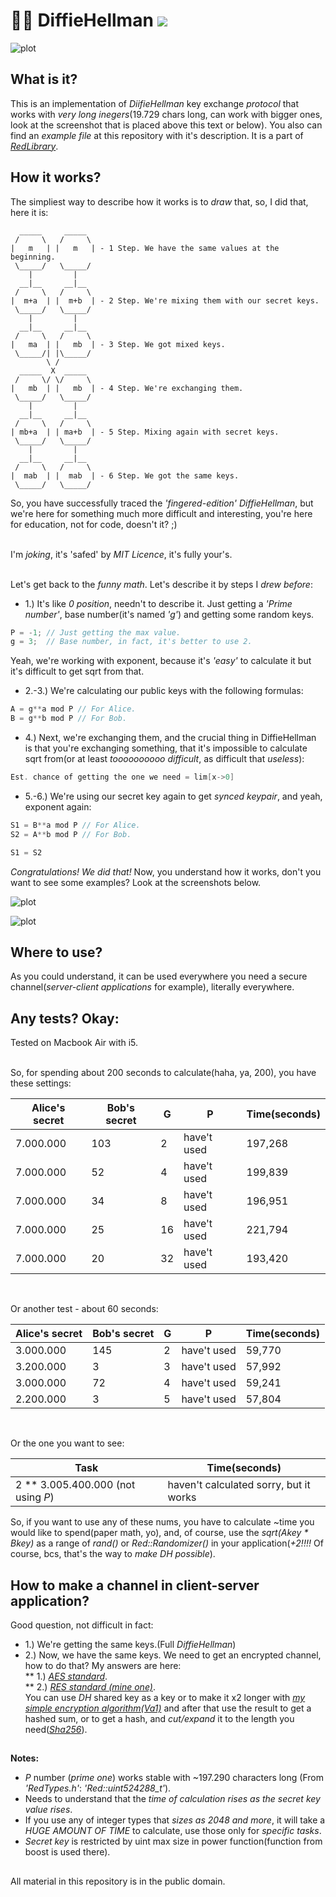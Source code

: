# 🔑🔑 DiffieHellman [![](https://img.shields.io/apm/l/vim-mode)](https://github.com/Red-company/RES_Implementation/blob/main/LICENSE.md)

![plot](./Screenshots/DiffieHellman_test1.png)

## What is it?

This is an implementation of _DiifieHellman_ key exchange _protocol_ that works with _very long inegers_(19.729 chars long, can work with bigger ones, look at the screenshot that is placed above this text or below). You also can find an _example file_ at this repository with it's description. It is a part of [_RedLibrary_](https://github.com/Red-company/RedLibrary).

## How it works?

The simpliest way to describe how it works is to _draw_ that, so, I did that, here it is:

```
  _____     _____
 /     \   /     \
|   m   | |   m   | - 1 Step. We have the same values at the beginning.
 \_____/   \_____/
    |         |
  __|__     __|__
 /     \   /     \
|  m+a  | |  m+b  | - 2 Step. We're mixing them with our secret keys.
 \_____/   \_____/
    |         |
  __|__     __|__
 /     \   /     \
|   ma  | |   mb  | - 3 Step. We got mixed keys.
 \_____/| |\_____/
        \ / 
  _____  X  _____
 /     \/ \/     \
|   mb  | |   mb  | - 4 Step. We're exchanging them.
 \_____/   \_____/
    |         |
  __|__     __|__
 /     \   /     \
| mb+a  | | ma+b  | - 5 Step. Mixing again with secret keys.
 \_____/   \_____/
    |         |
  __|__     __|__
 /     \   /     \
|  mab  | |  mab  | - 6 Step. We got the same keys.
 \_____/   \_____/
```

So, you have successfully traced the _'fingered-edition'_ _DiffieHellman_, but we're here for something much more difficult and interesting, you're here for education, not for code, doesn't it? ;) <br/><br/>

I'm _joking_, it's 'safed' by _MIT Licence_, it's fully your's. <br/><br/>

Let's get back to the _funny math_. Let's describe it by steps I _drew before_:

* 1.)   It's like _0 position_, needn't to describe it. Just getting a _'Prime number'_, base number(it's named _'g'_) and getting some random keys.
```C
P = -1; // Just getting the max value.
g = 3;  // Base number, in fact, it's better to use 2.
```
Yeah, we're working with exponent, because it's _'easy'_ to calculate it but it's difficult to get sqrt from that.
* 2.-3.) We're calculating our public keys with the following formulas:
```C
A = g**a mod P // For Alice.
B = g**b mod P // For Bob.
```

* 4.) Next, we're exchanging them, and the crucial thing in DiffieHellman is that you're exchanging something, that it's impossible to calculate sqrt from(or at least _toooooooooo difficult_, as difficult that _useless_):
```C
Est. chance of getting the one we need = lim[x->0]
```

* 5.-6.) We're using our secret key again to get _synced keypair_, and yeah, exponent again:
```C
S1 = B**a mod P // For Alice.
S2 = A**b mod P // For Bob.

S1 = S2
```

_Congratulations! We did that!_ Now, you understand how it works, don't you want to see some examples? Look at the screenshots below.<br/>

![plot](./Screenshots/DiffieHellman_test2.png)

![plot](./Screenshots/DiffieHellman_test3.png)

## Where to use?

As you could understand, it can be used everywhere you need a secure channel(_server-client applications_ for example), literally everywhere.

## Any tests? Okay:

Tested on Macbook Air with i5. <br/><br/>

So, for spending about 200 seconds to calculate(haha, ya, 200), you have these settings:

| Alice's secret | Bob's secret | G | P | Time(seconds) |
|----------------|--------------|---|---|---------------|
| 7.000.000 | 103 | 2 | have't used | 197,268 |
| 7.000.000 | 52 | 4 | have't used | 199,839 |
| 7.000.000 | 34 | 8 | have't used | 196,951 |
| 7.000.000 | 25 | 16 | have't used | 221,794 |
| 7.000.000 | 20 | 32 | have't used | 193,420 |

<br/>

Or another test - about 60 seconds:

| Alice's secret | Bob's secret | G | P | Time(seconds) |
|----------------|--------------|---|---|---------------|
| 3.000.000 | 145 | 2 | have't used | 59,770 |
| 3.200.000 | 3 | 3 | have't used | 57,992 |
| 3.000.000 | 72 | 4 | have't used | 59,241 |
| 2.200.000 | 3 | 5 | have't used | 57,804 |

<br/>

Or the one you want to see: <br/>

|               Task                | Time(seconds) |
|-----------------------------------|---------------|
| 2 ** 3.005.400.000 (not using _P_) | haven't calculated sorry, but it works |

So, if you want to use any of these nums, you have to calculate ~time you would like to spend(paper math, yo), and, of course, use the _sqrt(Akey * Bkey)_ as a range of _rand()_ or _Red::Randomizer()_ in your application(_+2!!!!_ Of course, bcs, that's the way to _make DH possible_).

## How to make a channel in client-server application?

Good question, not difficult in fact:

* 1.) We're getting the same keys.(Full _DiffieHellman_)
* 2.) Now, we have the same keys. We need to get an encrypted channel, how to do that? My answers are here: <br/>
** 1.) [_AES standard_](https://github.com/vladimirrogozin/AES_Implementation). <br/>
** 2.) [_RES standard (mine one)_](https://github.com/Red-company/RES_Implementation). <br/>
You can use _DH_ shared key as a key or to make it x2 longer with [_my simple encryption algorithm(Va1)_](https://github.com/vladimirrogozin/Va1) and after that use the result to get a hashed sum, or to get a hash, and _cut/expand_ it to the length you need([_Sha256_](https://github.com/vladimirrogozin/Sha256)).

##
**Notes:**
 * _P_ number (_prime one_) works stable with ~197.290 characters long (From _'RedTypes.h'_: _'Red::uint524288_t'_).
 * Needs to understand that the _time of calculation rises as the secret key value rises_.
 * If you use any of integer types that _sizes as 2048 and more_, it will take a _HUGE AMOUNT OF TIME_ to calculate, use those only for _specific tasks_. 
 * _Secret key_ is restricted by uint max size in power function(function from boost is used there).

##
All material in this repository is in the public domain.
